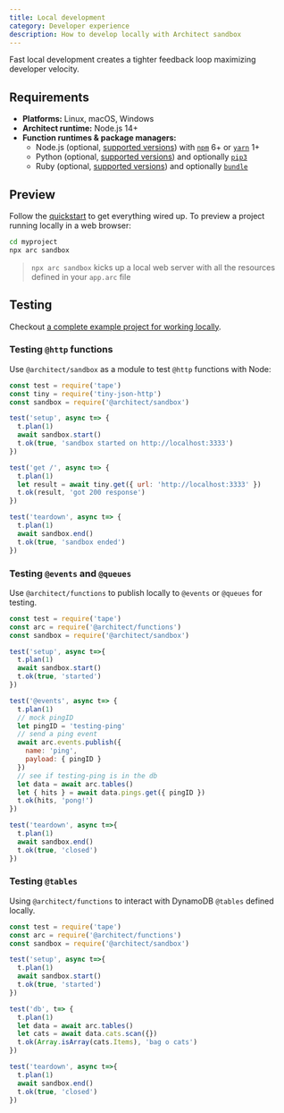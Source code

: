 ```yaml
---
title: Local development
category: Developer experience
description: How to develop locally with Architect sandbox
---
```


Fast local development creates a tighter feedback loop maximizing developer velocity.

## Requirements

- **Platforms:** Linux, macOS, Windows
- **Architect runtime:** Node.js 14+
- **Function runtimes & package managers:**
  - Node.js (optional, [supported versions](https://docs.aws.amazon.com/lambda/latest/dg/lambda-runtimes.html)) with [`npm`](https://www.npmjs.com/) 6+ or [`yarn`](https://yarnpkg.com/) 1+
  - Python (optional, [supported versions](https://docs.aws.amazon.com/lambda/latest/dg/lambda-runtimes.html)) and optionally [`pip3`](https://pip.pypa.io/en/stable/)
  - Ruby (optional, [supported versions](https://docs.aws.amazon.com/lambda/latest/dg/lambda-runtimes.html)) and optionally [`bundle`](https://bundler.io/)

## Preview

Follow the [quickstart](/docs/en/get-started/quickstart) to get everything wired up. To preview a project running locally in a web browser:

```bash
cd myproject
npx arc sandbox
```
>  `npx arc sandbox` kicks up a local web server with all the resources defined in your `app.arc` file
## Testing

Checkout [a complete example project for working locally](https://github.com/architect-examples/arc-example-working-locally).

### Testing `@http` functions

Use `@architect/sandbox` as a module to test `@http` functions with Node:

```javascript
const test = require('tape')
const tiny = require('tiny-json-http')
const sandbox = require('@architect/sandbox')

test('setup', async t=> {
  t.plan(1)
  await sandbox.start()
  t.ok(true, 'sandbox started on http://localhost:3333')
})

test('get /', async t=> {
  t.plan(1)
  let result = await tiny.get({ url: 'http://localhost:3333' })
  t.ok(result, 'got 200 response')
})

test('teardown', async t=> {
  t.plan(1)
  await sandbox.end()
  t.ok(true, 'sandbox ended')
})
```

### Testing `@events` and `@queues`

Use `@architect/functions` to publish locally to `@events` or `@queues` for testing.

```javascript
const test = require('tape')
const arc = require('@architect/functions')
const sandbox = require('@architect/sandbox')

test('setup', async t=>{
  t.plan(1)
  await sandbox.start()
  t.ok(true, 'started')
})

test('@events', async t=> {
  t.plan(1)
  // mock pingID
  let pingID = 'testing-ping'
  // send a ping event
  await arc.events.publish({
    name: 'ping',
    payload: { pingID }
  })
  // see if testing-ping is in the db
  let data = await arc.tables()
  let { hits } = await data.pings.get({ pingID })
  t.ok(hits, 'pong!')
})

test('teardown', async t=>{
  t.plan(1)
  await sandbox.end()
  t.ok(true, 'closed')
})

```

### Testing `@tables`

Using `@architect/functions` to interact with DynamoDB `@tables` defined locally.

```javascript
const test = require('tape')
const arc = require('@architect/functions')
const sandbox = require('@architect/sandbox')

test('setup', async t=>{
  t.plan(1)
  await sandbox.start()
  t.ok(true, 'started')
})

test('db', t=> {
  t.plan(1)
  let data = await arc.tables()
  let cats = await data.cats.scan({})
  t.ok(Array.isArray(cats.Items), 'bag o cats')
})

test('teardown', async t=>{
  t.plan(1)
  await sandbox.end()
  t.ok(true, 'closed')
})
```
